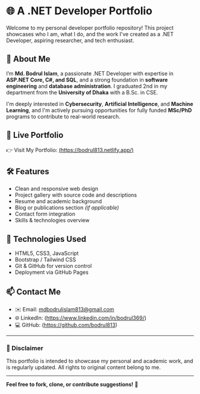 # 🌐 A .NET Developer Portfolio

Welcome to my personal developer portfolio repository! This project showcases who I am, what I do, and the work I've created as a .NET Developer, aspiring researcher, and tech enthusiast.

## 📘 About Me

I’m **Md. Bodrul Islam**, a passionate .NET Developer with expertise in **ASP.NET Core, C#, and SQL**, and a strong foundation in **software engineering** and **database administration**. I graduated 2nd in my department from the **University of Dhaka** with a B.Sc. in CSE.

I'm deeply interested in **Cybersecurity**, **Artificial Intelligence**, and **Machine Learning**, and I'm actively pursuing opportunities for fully funded **MSc/PhD** programs to contribute to real-world research.

## 🔗 Live Portfolio

👉 Visit My Portfolio: [(https://bodrul813.netlify.app/)](https://bodrul.netlify.app/)

## 🛠️ Features

- Clean and responsive web design
- Project gallery with source code and descriptions
- Resume and academic background
- Blog or publications section *(if applicable)*
- Contact form integration
- Skills & technologies overview

## 🧰 Technologies Used

- HTML5, CSS3, JavaScript
- Bootstrap / Tailwind CSS 
- Git & GitHub for version control
- Deployment via GitHub Pages
  
## 📫 Contact Me

- ✉️ Email: mdbodrulislam813@gmail.com  
- 🌐 LinkedIn: (https://www.linkedin.com/in/bodrul369/) 
- 💻 GitHub: (https://github.com/bodrul813)  

---

### 📌 Disclaimer

This portfolio is intended to showcase my personal and academic work, and is regularly updated. All rights to original content belong to me.

---

**Feel free to fork, clone, or contribute suggestions!** 🚀
